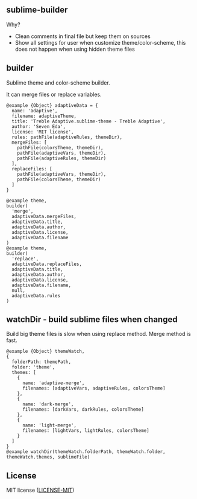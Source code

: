 ## sublime-builder

Why?  
- Clean comments in final file but keep them on sources
- Show all settings for user when customize theme/color-scheme, this does not happen when using hidden theme files

## builder

Sublime theme and color-scheme builder.

It can merge files or replace variables.
```
@example {Object} adaptiveData = {
  name: 'adaptive',
  filename: adaptiveTheme,
  title: 'Treble Adaptive.sublime-theme - Treble Adaptive',
  author: 'Seven Eda',
  license: 'MIT license',
  rules: pathFile(adaptiveRules, themeDir),
  mergeFiles: [
    pathFile(colorsTheme, themeDir),
    pathFile(adaptiveVars, themeDir),
    pathFile(adaptiveRules, themeDir)
  ],
  replaceFiles: [
    pathFile(adaptiveVars, themeDir),
    pathFile(colorsTheme, themeDir)
  ]
}

@example theme,
builder(
  'merge',
  adaptiveData.mergeFiles,
  adaptiveData.title,
  adaptiveData.author,
  adaptiveData.license,
  adaptiveData.filename
)
@example theme,
builder(
  'replace',
  adaptiveData.replaceFiles,
  adaptiveData.title,
  adaptiveData.author,
  adaptiveData.license,
  adaptiveData.filename,
  null,
  adaptiveData.rules
)
```

## watchDir - build sublime files when changed

Build big theme files is slow when using replace method. Merge method is fast.
```
@example {Object} themeWatch,
{
  folderPath: themePath,
  folder: 'theme',
  themes: [
    {
      name: 'adaptive-merge',
      filenames: [adaptiveVars, adaptiveRules, colorsTheme]
    },
    {
      name: 'dark-merge',
      filenames: [darkVars, darkRules, colorsTheme]
    },
    {
      name: 'light-merge',
      filenames: [lightVars, lightRules, colorsTheme]
    }
  ]
}
@example watchDir(themeWatch.folderPath, themeWatch.folder, themeWatch.themes, sublimeFile)
```

## License

MIT license ([LICENSE-MIT](LICENSE))
